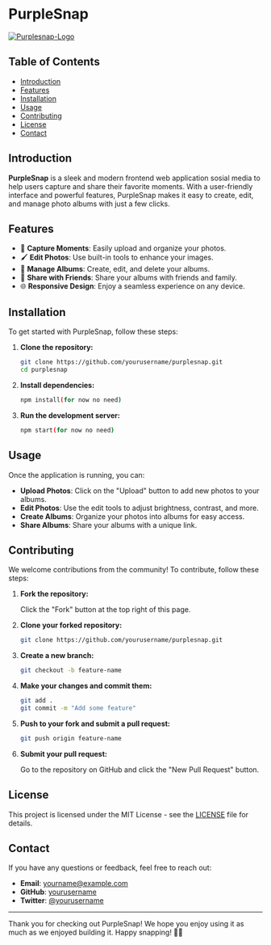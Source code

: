 # PurpleSnap

<a href="https://ibb.co/dQHvpph"><img src="https://i.ibb.co/dQHvpph/Purplesnap-Logo.png" alt="Purplesnap-Logo" border="0"></a>

## Table of Contents

- [Introduction](#introduction)
- [Features](#features)
- [Installation](#installation)
- [Usage](#usage)
- [Contributing](#contributing)
- [License](#license)
- [Contact](#contact)

## Introduction

**PurpleSnap** is a sleek and modern frontend web application sosial media to help users capture and share their favorite moments. With a user-friendly interface and powerful features, PurpleSnap makes it easy to create, edit, and manage photo albums with just a few clicks.

## Features

- 📸 **Capture Moments**: Easily upload and organize your photos.
- 🖌️ **Edit Photos**: Use built-in tools to enhance your images.
- 📂 **Manage Albums**: Create, edit, and delete your albums.
- 🔄 **Share with Friends**: Share your albums with friends and family.
- 🌐 **Responsive Design**: Enjoy a seamless experience on any device.

## Installation

To get started with PurpleSnap, follow these steps:

1. **Clone the repository:**

    ```bash
    git clone https://github.com/yourusername/purplesnap.git
    cd purplesnap
    ```

2. **Install dependencies:**

    ```bash
    npm install(for now no need)
    ```

3. **Run the development server:**

    ```bash
    npm start(for now no need)
    ```

    

## Usage

Once the application is running, you can:

- **Upload Photos**: Click on the "Upload" button to add new photos to your albums.
- **Edit Photos**: Use the edit tools to adjust brightness, contrast, and more.
- **Create Albums**: Organize your photos into albums for easy access.
- **Share Albums**: Share your albums with a unique link.

## Contributing

We welcome contributions from the community! To contribute, follow these steps:

1. **Fork the repository:**

    Click the "Fork" button at the top right of this page.

2. **Clone your forked repository:**

    ```bash
    git clone https://github.com/yourusername/purplesnap.git
    ```

3. **Create a new branch:**

    ```bash
    git checkout -b feature-name
    ```

4. **Make your changes and commit them:**

    ```bash
    git add .
    git commit -m "Add some feature"
    ```

5. **Push to your fork and submit a pull request:**

    ```bash
    git push origin feature-name
    ```

6. **Submit your pull request:**

    Go to the repository on GitHub and click the "New Pull Request" button.

## License

This project is licensed under the MIT License - see the [LICENSE](LICENSE) file for details.

## Contact

If you have any questions or feedback, feel free to reach out:

- **Email**: [yourname@example.com](mailto:yourname@example.com)
- **GitHub**: [yourusername](https://github.com/yourusername)
- **Twitter**: [@yourusername](https://twitter.com/yourusername)

---

Thank you for checking out PurpleSnap! We hope you enjoy using it as much as we enjoyed building it. Happy snapping! 📸💜
